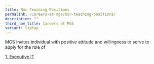 ```yaml
---
title: Non Teaching Positions
permalink: /careers-at-mgs/non-teaching-positions/
description: ""
third_nav_title: Careers at MGS
variant: tiptap
---
```

<p>MGS invites individual with positive attitude and willingness to serve
to apply for the role of</p>
<p><a href="https://drive.google.com/file/d/1DnHZfBjvdeyZ0VnUSlGKvMsnO5bO_RkD/view?usp=drive_link" rel="noopener nofollow" target="_blank">1. Executive IT</a>
<br>
</p>